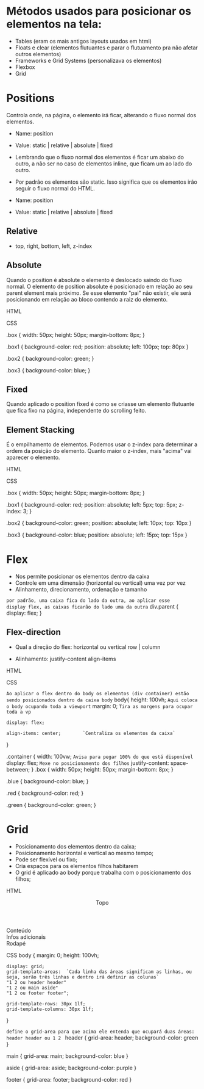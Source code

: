 # Métodos usados para posicionar os elementos na tela:
- Tables (eram os mais antigos layouts usados em html)
- Floats e clear (elementos flutuantes e parar o flutuamento pra não afetar outros elementos)
- Frameworks e Grid Systems (personalizava os elementos)
- Flexbox
- Grid

# Positions
Controla onde, na página, o elemento irá ficar, alterando o fluxo normal dos elementos.
- Name: position
- Value: static | relative | absolute | fixed
- Lembrando que o fluxo normal dos elementos é ficar um abaixo do outro, a não ser no caso de elementos inline, que ficam um ao lado do outro.
- Por padrão os elementos são static. Isso significa que os elementos irão seguir o fluxo normal do HTML.

- Name: position
- Value: static | relative | absolute | fixed

## Relative

- top, right, bottom, left, z-index

## Absolute

Quando o position é absolute o elemento é deslocado saindo do fluxo normal. O elemento de position absolute é posicionado em relação ao seu parent element mais próximo. Se esse elemento "pai" não existir, ele será posicionando em relação ao bloco contendo a raiz do elemento.

HTML

<div class="box box1"></div>
<div class="box box2"></div>
<div class="box box3"></div>
CSS

.box {
  width: 50px;
  height: 50px;
  margin-bottom: 8px;
}

.box1 {
  background-color: red;
  position: absolute;
  left: 100px;
  top: 80px
}

.box2 {
  background-color: green;
}

.box3 {
  background-color: blue;
}

## Fixed

Quando aplicado o position fixed é como se criasse um elemento flutuante que fica fixo na página, independente do scrolling feito.

## Element Stacking

É o empilhamento de elementos. Podemos usar o z-index para determinar a ordem da posição do elemento. Quanto maior o z-index, mais "acima" vai aparecer o elemento.

HTML

<div class="box box1"></div>
<div class="box box2"></div>
<div class="box box3"></div>

CSS

.box {
  width: 50px;
  height: 50px;
  margin-bottom: 8px;
}

.box1 {
  background-color: red;
  position: absolute;
  left: 5px;
  top: 5px;
  z-index: 3;
}

.box2 {
  background-color: green;
  position: absolute;
  left: 10px;
  top: 10px
}

.box3 {
  background-color: blue;
  position: absolute;
  left: 15px;
  top: 15px
}

# Flex

- Nos permite posicionar os elementos dentro da caixa
- Controle em uma dimensão (horizontal ou vertical) uma vez por vez
- Alinhamento, direcionamento, ordenação e tamanho


`por padrão, uma caixa fica do lado da outra, ao aplicar esse    display flex, as caixas ficarão do lado uma da outra` 
div.parent {
	display: flex; 
}

## Flex-direction

* Qual a direção do flex: horizontal ou vertical
row | column

* Alinhamento:
justify-content
align-items

HTML

<div class="container">
  <div class="box blue"></div>
  <div class="box red"></div>
  <div class="box green"></div>
</div>

CSS

`Ao aplicar o flex dentro do body os elementos (div container) estão sendo posicionados dentro da caixa body`
body{
    height: 100vh;              `Aqui coloca o body ocupando toda a viewport`
    margin: 0;                 `Tira as margens para ocupar toda a vp` 

    display: flex;

    align-items: center;        `Centraliza os elementos da caixa`
}

.container {
    width: 100vw;               `Avisa para pegar 100% do que está disponível`
    display: flex;              `Mexe no posicionamento dos filhos`
    justify-content: space-between;
}
.box {
  width: 50px;
  height: 50px;
  margin-bottom: 8px;
}

.blue {
  background-color: blue;
}

.red {
    background-color: red;
}

.green {
    background-color: green;
}

# Grid

- Posicionamento dos elementos dentro da caixa;
- Posicionamento horizontal e vertical ao mesmo tempo;
- Pode ser flexível ou fixo;
- Cria espaços para os elementos filhos habitarem
- O grid é aplicado ao body porque trabalha com o posicionamento dos filhos;

HTML
<body>
    <header>Topo</header>
    <main>Conteúdo</main>
    <aside>Infos adicionais</aside>
    <footer>Rodapé</footer>
</body>

CSS
body {
    margin: 0;
    height: 100vh;

    display: grid;
    grid-template-areas:  `Cada linha das áreas significam as linhas, ou seja, serão três linhas e dentro irá definir as colunas`
    "1 2 ou header header"       
    "1 2 ou main aside"
    "1 2 ou footer footer";

    grid-template-rows: 30px 1lf;
    grid-template-columns: 30px 1lf;
}

`define o grid-area para que acima ele entenda que ocupará duas áreas: header header ou 1 2 `
header {
    grid-area: header; 
    background-color: green
}

main {
    grid-area: main;
    background-color: blue
}

aside {
    grid-area: aside;
    background-color: purple
}

footer {
    grid-area: footer;
    background-color: red
}

